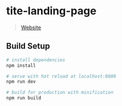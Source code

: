 # tite-landing-page

> [Website](https://tite-landing-page.firebaseapp.com)

## Build Setup

``` bash
# install dependencies
npm install

# serve with hot reload at localhost:8080
npm run dev

# build for production with minification
npm run build
```
